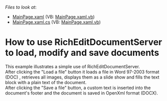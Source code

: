 <!-- default file list -->
*Files to look at*:

* [MainPage.xaml](./CS/RichEditDocumentServer_SimpleExample/MainPage.xaml) (VB: [MainPage.xaml.vb](./VB/RichEditDocumentServer_SimpleExample/MainPage.xaml.vb))
* [MainPage.xaml.cs](./CS/RichEditDocumentServer_SimpleExample/MainPage.xaml.cs) (VB: [MainPage.xaml.vb](./VB/RichEditDocumentServer_SimpleExample/MainPage.xaml.vb))
<!-- default file list end -->
# How to use RichEditDocumentServer to load, modify and save documents


<p>This example illustrates a simple use of RichEditDocumentServer.<br> After clicking the "Load a file" button it loads a file in Word 97-2003 format (DOC) , retrieves all images, displays them as a slide show and fills the text block with a plain text of the document. <br> After clicking the "Save a file" button, a custom text is inserted into the document's footer and the document is saved in OpenXml format (DOCX).</p>

<br/>


